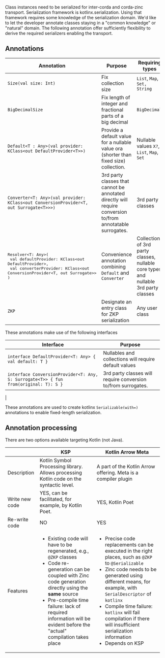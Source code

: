 Class instances need to be serialized for inter-corda and corda-zinc transport. Serialization framework is kotlinx.serialization.
Using that framework requires some knowledge of the serialization domain. We'd like to let the developer annotate
classes staying in a "common knowledge" or "natural" domain. The following annotation offer sufficiently flexibility to
derive the required serializers enabling the transport.

## Annotations

| Annotation | Purpose | Requiring types                                                                      |
| --- | --- |--------------------------------------------------------------------------------------|
| `Size(val size: Int)` | Fix collection size | `List`, `Map`, `Set, String`                                                         |
|`BigDecimalSize`| Fix length of integer and fractional parts of a big decimal | `BigDecimal`                                                                         |
| `Default<T : Any>(val provider: KClass<out DefaultProvider<T>>)` | Provide a default value for a nullable value ora (shorter than fixed size) collection. | Nullable values `X?`, `List`, `Map`, `Set`                                           | 
| `Converter<T: Any>(val provider: KClass<out ConversionProvider<T, out Surrogate<T>>>)` | 3rd party classes that cannot be annotated directly will require conversion to/from annotatable surrogates. | 3rd party classes                                                                    | 
|<pre>Resolver<T: Any>(<br>    val defaultProvider: KClass<out DefaultProvider<T>>,<br>    val converterProvider: KClass<out ConversionProvider<T, out Surrogate<T>>><br>)</pre>|Convenience annotation combining `Default` and `Converter` | Collections of 3rd party classes, nullable core types and nullable 3rd party classes | 
|`ZKP`| Designate an entry class for ZKP serialization | Any user class                                                                       |

These annotations make use of the following interfaces

|Interface | Purpose |
| ---- | ---- |
```interface DefaultProvider<T: Any> { val default: T }``` | Nullables and collections will require default values |
```interface ConversionProvider<T: Any, S: Surrogate<T>> { fun from(original: T): S }``` | 3rd party classes will require conversion to/from surrogates.
|

These annotations are used to create kotlinx `Serializable(with=)` annotations to enable fixed-length serialization.

## Annotation processing
There are two options available targeting Kotlin (not Java).

|     |KSP   | Kotlin Arrow Meta |
| --- | --- | --- |
| Description | Kotlin Symbol Processing library. Allows processing Kotlin code on the syntactic level. | A part of the Kotlin Arrow offering. Meta is a compiler plugin |
| Write new code| YES, can be facilitated, for example, by Kotlin Poet. | YES, Kotlin Poet|
| Re-write code | NO | YES|
| Features | <ul><li>Existing code will have to be regenerated, e.g., `@ZKP` classes</li><li>Code re-generation can be coupled with Zinc code generation directly using the __same__ source</li><li>Pre-compile time failure: lack of required information will be evident before the "actual" compilation takes place</li></ul>| <ul><li>Precise code replacements can be executed in the right places, such as `@ZKP` to `@Serializable`</li><li>Zinc code needs to be generated using different means, for example, with `SerialDescriptor` of `kotlinx`</li><li>Compile time failure: `kotlinx` will fail compilation if there will insufficient serialization information</li><li>Depends on KSP</li></ul> |

